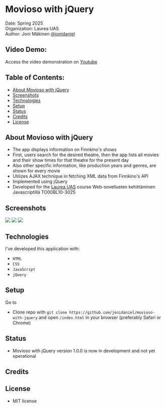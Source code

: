 # Movioso with jQuery

Date: Spring 2025\
Organization: Laurea UAS\
Author: Joni Mäkinen [@jonidaniel](https://github.com/jonidaniel)

## Video Demo:

Access the video demonstration on [Youtube]()

## Table of Contents:

- [About Movioso with jQuery](#about-movioso-with-jquery)
- [Screenshots](#screenshots)
- [Technologies](#technologies)
- [Setup](#setup)
- [Status](#status)
- [Credits](#credits)
- [License](#license)

## About Movioso with jQuery

- The app displays information on Finnkino's shows
- First, users search for the desired theatre, then the app lists all movies and their show times for that theatre for the present day
- Also other specific information, like production years and genres, are shown for every movie
- Utilizes AJAX technique in fetching XML data from Finnkino's API
- Implemented using jQuery
- Developed for the [Laurea UAS](https://www.laurea.fi) course Web-sovellusten kehittäminen Javascriptillä TO00BL10-3025

## Screenshots

![](screenshots/.png?raw=true)
![](screenshots/.png?raw=true)
![](screenshots/.png?raw=true)

## Technologies

I've developed this application with:

- `HTML`
- `CSS`
- `JavaScript`
- `jQuery`

## Setup

Go to

<!-- - https://movioso-with-jquery.netlify.app (preferably Safari or Chrome) or -->

- Clone repo with `git clone https://github.com/jonidaniel/movioso-with-jquery` and open `/index.html` in your browser (preferably Safari or Chrome)

## Status

- Movioso with jQuery version 1.0.0 is now in development and not yet operational

## Credits

<!-- - Movioso with jQuery was developed in co-operation with [Laurea UAS](https://www.laurea.fi) -->

## License

- MIT license

